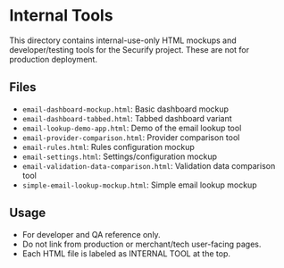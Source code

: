 # Internal Tools

This directory contains internal-use-only HTML mockups and developer/testing tools for the Securify project. These are not for production deployment.

## Files
- `email-dashboard-mockup.html`: Basic dashboard mockup
- `email-dashboard-tabbed.html`: Tabbed dashboard variant
- `email-lookup-demo-app.html`: Demo of the email lookup tool
- `email-provider-comparison.html`: Provider comparison tool
- `email-rules.html`: Rules configuration mockup
- `email-settings.html`: Settings/configuration mockup
- `email-validation-data-comparison.html`: Validation data comparison tool
- `simple-email-lookup-mockup.html`: Simple email lookup mockup

## Usage
- For developer and QA reference only.
- Do not link from production or merchant/tech user-facing pages.
- Each HTML file is labeled as INTERNAL TOOL at the top.
